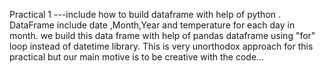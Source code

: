 Practical 1 ---include how to build dataframe with help of python .
DataFrame include date ,Month,Year and temperature for each day in month.
we build this data frame with help of pandas dataframe using "for" loop instead of datetime library.
This is very unorthodox approach for this practical but our main motive is to be creative with the code...
